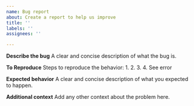 ```yaml
---
name: Bug report
about: Create a report to help us improve
title: ''
labels: ''
assignees: ''

---
```


**Describe the bug**
A clear and concise description of what the bug is.

**To Reproduce**
Steps to reproduce the behavior:
1. 
2. 
3. 
4. See error

**Expected behavior**
A clear and concise description of what you expected to happen.

**Additional context**
Add any other context about the problem here.
